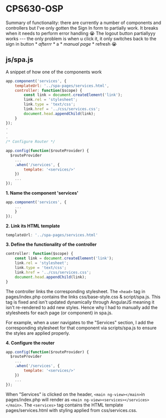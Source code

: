 # CPS630-OSP
Summary of functionality: there are currently a number of components and controllers but I've only gotten the Sign In form to partially work. It breaks when it needs to perform error handling 😭 The logout button partiallyyy works --- the only problem is when u click it, it only switches back to the sign in button * *afterrr* * a * *manual page* * refresh 😭 

## js/spa.js

A snippet of how one of the components work
```javascript
app.component('services', {
    templateUrl: '../spa-pages/services.html',
    controller: function($scope) {
        const link = document.createElement('link');
        link.rel = 'stylesheet';
        link.type = 'text/css';
        link.href = '../css/services.css';  
        document.head.appendChild(link);
    }
});
.
.
.
/* Configure Router */

app.config(function($routeProvider) {
  $routeProvider
    ...
    .when('/services', {
        template: '<services/>'
    })
    ...
});
```

**1. Name the component 'services'**
```javascript
app.component('services', {
    ...
    }
});
```

**2. Link its HTML template**
```javascript
templateUrl: '../spa-pages/services.html'
```

**3. Define the functionality of the controller**
```javascript
controller: function($scope) {
    const link = document.createElement('link');
    link.rel = 'stylesheet';
    link.type = 'text/css';
    link.href = '../css/services.css';  
    document.head.appendChild(link);
}
```

The controller links the corresponding stylesheet. 
The ```<head>``` tag in pages/index.php contains the links css/base-style.css & script/spa.js. This tag is fixed and isn't updated dynamically through AngularJS meaning it isn't re-rendered to add new styles. Hence why I had to manually add the stylesheets for each page (or component) in spa.js.

For example, when a user navigates to the "Services" section, I add the corresponding stylesheet for that component via scripts/spa.js to ensure the styles are applied properly.

**4. Configure the router**
```javascript
app.config(function($routeProvider) {
  $routeProvider
    ...
    .when('/services', {
        template: '<services/>'
    })
    ...
});
```

When "Services" is clicked on the header, ```<main ng-view></main>```in pages/index.php will render as ```<main ng-view><services></services></main>```. The ```<services>``` tag contains the HTML template pages/services.html with styling applied from css/services.css.
